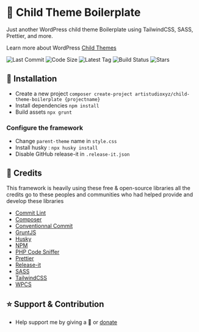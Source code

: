 # 🍔 Child Theme Boilerplate

Just another WordPress child theme Boilerplate using TailwindCSS, SASS, Prettier, and more.

Learn more about WordPress [Child Themes](https://developer.wordpress.org/themes/advanced-topics/child-themes/)

<p>
	<img src="https://img.shields.io/github/last-commit/artistudioxyz/child-theme-boilerplate" alt="Last Commit">
	<img src="https://img.shields.io/github/languages/code-size/artistudioxyz/child-theme-boilerplate" alt="Code Size">
	<img src="https://img.shields.io/github/v/tag/artistudioxyz/child-theme-boilerplate" alt="Latest Tag">
	<img src="https://github.com/artistudioxyz/child-theme-boilerplate/actions/workflows/workflow.yml/badge.svg" alt="Build Status">
	<img src="https://img.shields.io/github/stars/artistudioxyz/child-theme-boilerplate?style=social" alt="Stars">
</p>

## 📝 Installation
- Create a new project `composer create-project artistudioxyz/child-theme-boilerplate {projectname}`
- Install dependencies `npm install`
- Build assets `npx grunt`

### Configure the framework

- Change `parent-theme` name in `style.css`
- Install husky : `npx husky install`
- Disable GitHub release-it in `.release-it.json`

## 🎉 Credits

This framework is heavily using these free & open-source libraries
all the credits go to these peoples and communities
who had helped provide and develop these libraries

- [Commit Lint](https://commitlint.js.org/)
- [Composer](https://getcomposer.org/)
- [Conventionnal Commit](https://www.conventionalcommits.org/en/v1.0.0/)
- [GruntJS](https://gruntjs.com/)
- [Husky](https://typicode.github.io/husky/#/)
- [NPM](https://www.npmjs.com/)
- [PHP Code Sniffer](https://github.com/squizlabs/PHP_CodeSniffer)
- [Prettier](https://prettier.io/)
- [Release-it](https://www.npmjs.com/package/release-it)
- [SASS](https://sass-lang.com/)
- [TailwindCSS](https://tailwindcss.com/)
- [WPCS](https://github.com/WordPress/WordPress-Coding-Standards)

## ⭐️ Support & Contribution
- Help support me by giving a 🌟 or [donate][website]

[website]: https://agung2001.github.io
